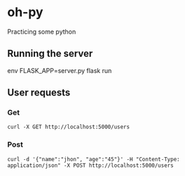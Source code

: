 # oh-py
Practicing some python

## Running the server
env FLASK_APP=server.py flask run

## User requests

### Get
```
curl -X GET http://localhost:5000/users
```

### Post
```
curl -d '{"name":"jhon", "age":"45"}' -H "Content-Type: application/json" -X POST http://localhost:5000/users
```